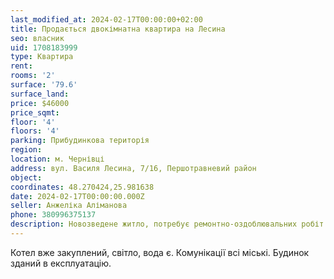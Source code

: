 ```yaml
---
last_modified_at: 2024-02-17T00:00:00+02:00
title: Продається двокімнатна квартира на Лесина
seo: власник
uid: 1708183999
type: Квартира
rent:
rooms: '2'
surface: '79.6'
surface_land:
price: $46000
price_sqmt:
floor: '4'
floors: '4'
parking: Прибудинкова територія
region:
location: м. Чернівці
address: вул. Василя Лесина, 7/16, Першотравневий район
object:
coordinates: 48.270424,25.981638
date: 2024-02-17T00:00:00.000Z
seller: Анжеліка Аліманова
phone: 380996375137
description: Новозведене житло, потребує ремонтно-оздоблювальних робіт
---
```


Котел вже закуплений, світло, вода є. Комунікації всі міські. Будинок зданий в експлуатацію.
